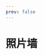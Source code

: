 ```yaml
---
prev: false
---
```


# 照片墙

<photo initName='晋沐南风教师课后为同学们答疑解惑' initTime='2018年8月12日' initImgName='答疑' initImgUrl='answer.jpg'/>
<photo initName='晋沐南风活动开幕式现场' initTime='2019年3月18日' initImgName='开幕式' initImgUrl='ceremony.png'/>
<photo initName='支教课程“寻找真实的宇宙”课堂' initTime='2018年8月6日' initImgName='课堂' initImgUrl='class.jpg'/>
